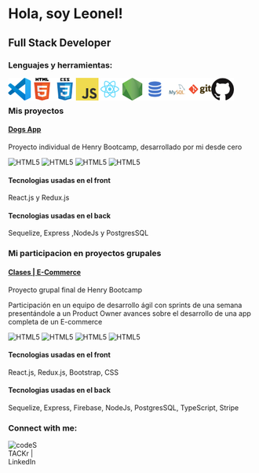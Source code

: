 
# Hola, soy Leonel!




## Full Stack Developer

### Lenguajes y herramientas:

[<img align="left" alt="Visual Studio Code" width="46px" src="https://raw.githubusercontent.com/github/explore/80688e429a7d4ef2fca1e82350fe8e3517d3494d/topics/visual-studio-code/visual-studio-code.png" />][visual]
[<img align="left" alt="HTML5" width="46px" src="https://raw.githubusercontent.com/github/explore/80688e429a7d4ef2fca1e82350fe8e3517d3494d/topics/html/html.png" />][html]
[<img align="left" alt="CSS3" width="46px" src="https://raw.githubusercontent.com/github/explore/80688e429a7d4ef2fca1e82350fe8e3517d3494d/topics/css/css.png" />][css]
[<img align="left" alt="JavaScript" width="46px" src="https://raw.githubusercontent.com/github/explore/80688e429a7d4ef2fca1e82350fe8e3517d3494d/topics/javascript/javascript.png" />][javascript]
[<img align="left" alt="React" width="46px" src="https://raw.githubusercontent.com/github/explore/80688e429a7d4ef2fca1e82350fe8e3517d3494d/topics/react/react.png" />][react]
[<img align="left" alt="Node.js" width="46px" src="https://raw.githubusercontent.com/github/explore/80688e429a7d4ef2fca1e82350fe8e3517d3494d/topics/nodejs/nodejs.png" />][node]
[<img align="left" alt="SQL" width="46px" src="https://raw.githubusercontent.com/github/explore/80688e429a7d4ef2fca1e82350fe8e3517d3494d/topics/sql/sql.png" />][sql]
[<img align="left" alt="MySQL" width="46px" src="https://raw.githubusercontent.com/github/explore/80688e429a7d4ef2fca1e82350fe8e3517d3494d/topics/mysql/mysql.png" />][mysql]
[<img align="left" alt="Git" width="46px" src="https://raw.githubusercontent.com/github/explore/80688e429a7d4ef2fca1e82350fe8e3517d3494d/topics/git/git.png" />][git]
[<img align="left" alt="GitHub" width="46px" src="https://raw.githubusercontent.com/github/explore/78df643247d429f6cc873026c0622819ad797942/topics/github/github.png" />][github]

<br />
<br />

### Mis proyectos
#### [Dogs App](https://github.com/Llane4/-PI-Dogs-FT13)
Proyecto individual de Henry Bootcamp, 
desarrollado por mi desde cero

<div>
<img  alt="HTML5" width="360px" src="https://user-images.githubusercontent.com/78386531/127177389-16d6c220-46da-4c24-9d90-06ff91187dd1.png" />
<img  alt="HTML5" width="360px" src="https://user-images.githubusercontent.com/78386531/127177568-ab66dc2d-6082-4a4f-8f2a-e0a3f97a963f.png" />
<img alt="HTML5" width="360px" src="https://user-images.githubusercontent.com/78386531/127177668-d1221f09-e35f-4d8c-935e-c06651261e1f.png" />
<img  alt="HTML5" width="360px" src="https://user-images.githubusercontent.com/78386531/127178720-e4dc4cb4-b298-4ab7-8bba-51380866d018.png" />
</div>


#### Tecnologias usadas en el front

React.js y Redux.js

#### Tecnologias usadas en el back

Sequelize, Express ,NodeJs y PostgresSQL


### Mi participacion en proyectos grupales
#### [Clases | E-Commerce](https://github.com/DiegoAraujoJS/PF_E-Commerce)
Proyecto grupal final de Henry Bootcamp

Participación en un equipo de desarrollo ágil con sprints de una semana presentándole a un Product Owner avances sobre el desarrollo de una app completa de un E-commerce

<div>
<img  alt="HTML5" width="360px" src="https://user-images.githubusercontent.com/78386531/127190049-39886743-5e39-4282-939a-30e342ed1790.png" />
<img  alt="HTML5" width="360px" src="https://user-images.githubusercontent.com/78386531/127190104-aba398d2-2620-4848-a2a4-2d2bd88b2983.png" />
<img alt="HTML5" width="360px" src="https://user-images.githubusercontent.com/78386531/127190147-47e19215-7f58-4136-b063-76d6fb271c74.png" />
<img  alt="HTML5" width="360px" src="https://user-images.githubusercontent.com/78386531/127190191-f698f5bb-281d-4def-8168-9722e3329521.png" />
</div>

#### Tecnologias usadas en el front

React.js, Redux.js, Bootstrap, CSS 

#### Tecnologias usadas en el back

Sequelize, Express, Firebase, NodeJs, PostgresSQL, TypeScript, Stripe



### Connect with me:
[<img align="left" alt="codeSTACKr | LinkedIn" width="62px" src="https://cdn.jsdelivr.net/npm/simple-icons@v3/icons/linkedin.svg" />][linkedin]
<br />

<!---

Llane4/Llane4 is a ✨ special ✨ repository because its `README.md` (this file) appears on your GitHub profile.
You can click the Preview link to take a look at your changes.
--->
[linkedin]: https://linkedin.com/in/leonel-agustin-llane-02981b209
[html]: https://developer.mozilla.org/es/docs/Web/HTML
[visual]: https://code.visualstudio.com/
[javascript]: https://developer.mozilla.org/es/docs/Web/JavaScript
[react]:https://es.reactjs.org/
[node]:https://nodejs.org/es/
[sql]:https://support.microsoft.com/es-es/office/access-sql-conceptos-b%C3%A1sicos-vocabulario-y-sintaxis-444d0303-cde1-424e-9a74-e8dc3e460671#:~:text=las%20consultas%3A%20UNION-,%C2%BFQu%C3%A9%20es%20SQL%3F,SQL%20para%20trabajar%20con%20datos.
[mysql]:https://www.mysql.com/
[git]:https://git-scm.com/
[github]:https://github.com/
[css]:https://developer.mozilla.org/es/docs/Web/CSS
